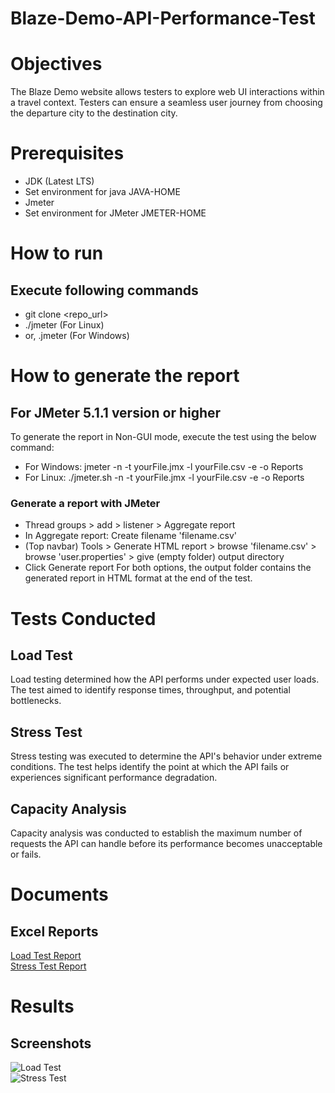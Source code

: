 # Blaze-Demo-API-Performance-Test
# Objectives
The Blaze Demo website allows testers to explore web UI interactions within a travel context. Testers can ensure a seamless user journey from choosing the departure city to the destination city. 
# Prerequisites
* JDK (Latest LTS)
* Set environment for java JAVA-HOME
* Jmeter
* Set environment for JMeter JMETER-HOME
# How to run
## Execute following commands
* git clone <repo_url>
* ./jmeter (For Linux)
* or, .jmeter (For Windows)
# How to generate the report
## For JMeter 5.1.1 version or higher
To generate the report in Non-GUI mode, execute the test using the below command:
* For Windows: jmeter -n -t yourFile.jmx -l yourFile.csv -e -o Reports
* For Linux: ./jmeter.sh -n -t yourFile.jmx -l yourFile.csv -e -o Reports
### Generate a report with JMeter
* Thread groups > add > listener > Aggregate report
* In Aggregate report: Create filename 'filename.csv'
* (Top navbar) Tools > Generate HTML report > browse 'filename.csv' > browse 'user.properties' > give (empty folder) output directory
* Click Generate report
For both options, the output folder contains the generated report in HTML format at the end of the test.
# Tests Conducted
## Load Test
Load testing determined how the API performs under expected user loads. The test aimed to identify response times, throughput, and potential bottlenecks.
## Stress Test
Stress testing was executed to determine the API's behavior under extreme conditions. The test helps identify the point at which the API fails or experiences significant performance degradation. 
## Capacity Analysis
Capacity analysis was conducted to establish the maximum number of requests the API can handle before its performance becomes unacceptable or fails.
# Documents
## Excel Reports 
[Load Test Report](https://docs.google.com/spreadsheets/d/1pYAoIpGEb_EHAUOTT92bM8J8491LJ9cXrYsOCohB-Ug/edit?gid=0#gid=0) <br />
[Stress Test Report](https://docs.google.com/spreadsheets/d/1zs3X1GruiEEEtWEgHERFnL91Eag3_byHORlrZSYNCMw/edit?gid=0#gid=0)
# Results 
## Screenshots
![Load Test](https://i.postimg.cc/8PF7KVQD/load-test-report.png) <br />
![Stress Test](https://i.postimg.cc/d3gVPLPF/stress-test-report.png) 
